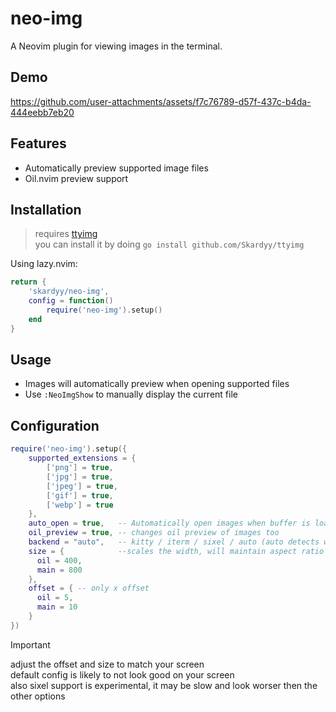 # neo-img  
A Neovim plugin for viewing images in the terminal.  

## Demo  

https://github.com/user-attachments/assets/f7c76789-d57f-437c-b4da-444eebb7eb20

## Features
- Automatically preview supported image files
- Oil.nvim preview support

## Installation  

> requires [ttyimg](https://github.com/Skardyy/ttyimg)  
> you can install it by doing `go install github.com/Skardyy/ttyimg`

Using lazy.nvim:
```lua
return {
    'skardyy/neo-img',
    config = function()
        require('neo-img').setup()
    end
}
```

## Usage
- Images will automatically preview when opening supported files
- Use `:NeoImgShow` to manually display the current file

## Configuration
```lua
require('neo-img').setup({
    supported_extensions = {
        ['png'] = true,
        ['jpg'] = true,
        ['jpeg'] = true,
        ['gif'] = true,
        ['webp'] = true
    },
    auto_open = true,   -- Automatically open images when buffer is loaded
    oil_preview = true, -- changes oil preview of images too
    backend = "auto",   -- kitty / iterm / sixel / auto (auto detects what is supported in your terminal)
    size = {            --scales the width, will maintain aspect ratio
      oil = 400,
      main = 800
    },
    offset = { -- only x offset
      oil = 5,
      main = 10
    }
})
```

> [!Important]
> adjust the offset and size to match your screen  
> default config is likely to not look good on your screen  
> also sixel support is experimental, it may be slow and look worser then the other options  
